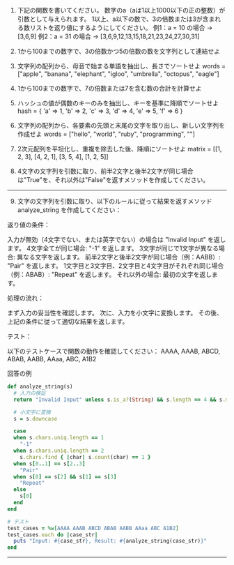 1. 下記の関数を書いてください。
数字のa（aは1以上1000以下の正の整数）が引数として与えられます。
1以上、a以下の数で、3の倍数または3が含まれる数リストを返り値にするようにしてください。
例1：a = 10 の場合 -> [3,6,9]
例2：a = 31 の場合 -> [3,6,9,12,13,15,18,21,23,24,27,30,31]

2. 1から100までの数字で、3の倍数かつ5の倍数の数を文字列として連結せよ

3. 文字列の配列から、母音で始まる単語を抽出し、長さでソートせよ
words = ["apple", "banana", "elephant", "igloo", "umbrella", "octopus", "eagle"]

4. 1から100までの数字で、7の倍数または7を含む数の合計を計算せよ

5. ハッシュの値が偶数のキーのみを抽出し、キーを基準に降順でソートせよ
hash = { 'a' => 1, 'b' => 2, 'c' => 3, 'd' => 4, 'e' => 5, 'f' => 6 }

6. 文字列の配列から、各要素の先頭と末尾の文字を取り出し、新しい文字列を作成せよ
words = ["hello", "world", "ruby", "programming", ""]

7. 2次元配列を平坦化し、重複を除去した後、降順にソートせよ
matrix = [[1, 2, 3], [4, 2, 1], [3, 5, 4], [1, 2, 5]]

8. 4文字の文字列を引数に取り、前半2文字と後半2文字が同じ場合は"True"を、それ以外は"False"を返すメソッドを作成してください。

-----------------------------------------------------------------------------------------

9. 文字の文字列を引数に取り、以下のルールに従って結果を返すメソッド analyze_string を作成してください：

返り値の条件：

入力が無効（4文字でない、または英字でない）の場合は "Invalid Input" を返します。
4文字全てが同じ場合: "-1" を返します。
3文字が同じで1文字が異なる場合: 異なる文字を返します。
前半2文字と後半2文字が同じ場合（例：AABB）: "Pair" を返します。
1文字目と3文字目、2文字目と4文字目がそれぞれ同じ場合（例：ABAB）: "Repeat" を返します。
それ以外の場合: 最初の文字を返します。


処理の流れ：

まず入力の妥当性を確認します。
次に、入力を小文字に変換します。
その後、上記の条件に従って適切な結果を返します。


テスト：

以下のテストケースで関数の動作を確認してください：
AAAA, AAAB, ABCD, ABAB, AABB, AAaa, ABC, A1B2

回答の例
```ruby
def analyze_string(s)
  # 入力の検証
  return "Invalid Input" unless s.is_a?(String) && s.length == 4 && s.match?(/^[a-zA-Z]+$/)

  # 小文字に変換
  s = s.downcase

  case
  when s.chars.uniq.length == 1
    "-1"
  when s.chars.uniq.length == 2
    s.chars.find { |char| s.count(char) == 1 }
  when s[0..1] == s[2..3]
    "Pair"
  when s[0] == s[2] && s[1] == s[3]
    "Repeat"
  else
    s[0]
  end
end

# テスト
test_cases = %w[AAAA AAAB ABCD ABAB AABB AAaa ABC A1B2]
test_cases.each do |case_str|
  puts "Input: #{case_str}, Result: #{analyze_string(case_str)}"
end
```

-----------------------------------